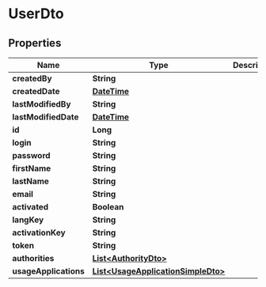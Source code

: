# UserDto

## Properties
Name | Type | Description | Notes
------------ | ------------- | ------------- | -------------
**createdBy** | **String** |  |  [optional]
**createdDate** | [**DateTime**](DateTime.md) |  |  [optional]
**lastModifiedBy** | **String** |  |  [optional]
**lastModifiedDate** | [**DateTime**](DateTime.md) |  |  [optional]
**id** | **Long** |  |  [optional]
**login** | **String** |  |  [optional]
**password** | **String** |  |  [optional]
**firstName** | **String** |  |  [optional]
**lastName** | **String** |  |  [optional]
**email** | **String** |  |  [optional]
**activated** | **Boolean** |  |  [optional]
**langKey** | **String** |  |  [optional]
**activationKey** | **String** |  |  [optional]
**token** | **String** |  |  [optional]
**authorities** | [**List&lt;AuthorityDto&gt;**](AuthorityDto.md) |  |  [optional]
**usageApplications** | [**List&lt;UsageApplicationSimpleDto&gt;**](UsageApplicationSimpleDto.md) |  |  [optional]

